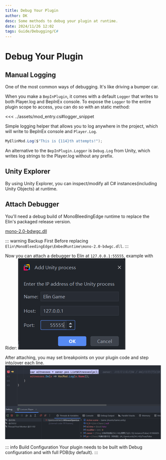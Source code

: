 ```yaml
---
title: Debug Your Plugin
author: DK
desc: Some methods to debug your plugin at runtime.
date: 2024/11/26 12:02
tags: Guide/Debugging/C#
---
```


# Debug Your Plugin

## Manual Logging

One of the most common ways of debugging. It's like driving a bumper car.

When you make a `BepInPlugin`, it comes with a default `Logger` that writes to both Player.log and BepInEx console. To expose the `Logger` to the entire plugin scope to access, you can do so with an static method:

<<< ../assets/mod_entry.cs#logger_snippet

Simple logging helper that allows you to log anywhere in the project, which will write to BepInEx console and `Player.Log`.
```cs
MyElinMod.Log($"This is {114}th attempts!");
```

An alternative to the `BepInPlugin.Logger` is `Debug.Log` from Unity, which writes log strings to the Player.log without any prefix.

## Unity Explorer

By using Unity Explorer, you can inspect/modify all C# instances(including Unity Objects) at runtime. 

<LinkCard t="Unity Explorer at Steam Workshop" u="https://steamcommunity.com/sharedfiles/filedetails/?id=3364902496"/>

## Attach Debugger

You'll need a debug build of MonoBleedingEdge runtime to replace the Elin's packaged release version.

<a href="../assets/mono-2.0-bdwgc.dll" download>mono-2.0-bdwgc.dll</a>

::: warning Backup First
Before replacing `Elin\MonoBleedingEdge\EmbedRuntime\mono-2.0-bdwgc.dll`.
:::

Now you can attach a debugger to Elin at `127.0.0.1:55555`, example with Rider:
![port](../assets/port.png)

After attaching, you may set breakpoints on your plugin code and step into/over each line.
![bp](../assets/breakpoint.png)

::: info Build Configuration
Your plugin needs to be built with Debug configuration and with full PDB(by default).
:::
